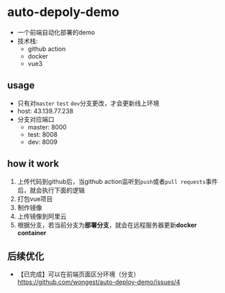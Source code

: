 
# auto-depoly-demo
* 一个前端自动化部署的demo
* 技术栈:
    * github action
    * docker
    * vue3

## usage
* 只有对`master` `test` `dev`分支更改，才会更新线上环境
* host: 43.139.77.238
* 分支对应端口
  * master: 8000
  * test: 8008
  * dev: 8009

## how it work
1. 上传代码到github后，当github action监听到`push`或者`pull requests`事件后，就会执行下面的逻辑
2. 打包vue项目
3. 制作镜像
4. 上传镜像到阿里云
5. 根据分支，若当前分支为**部署分支**，就会在远程服务器更新**docker container**

## 后续优化
* 【已完成】可以在前端页面区分环境（分支）https://github.com/wongest/auto-deploy-demo/issues/4
